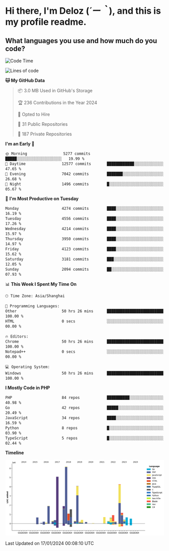 # **Hi there, I'm Deloz (*´ー｀*), and this is my profile readme.**

## **What languages you use and how much do you code?**

<!--START_SECTION:waka-->
![Code Time](http://img.shields.io/badge/Code%20Time-3%2C194%20hrs%201%20min-blue)

![Lines of code](https://img.shields.io/badge/From%20Hello%20World%20I%27ve%20Written-34.1%20million%20lines%20of%20code-blue)

**🐱 My GitHub Data** 

> 📦 3.0 MB Used in GitHub's Storage 
 > 
> 🏆 236 Contributions in the Year 2024
 > 
> 💼 Opted to Hire
 > 
> 📜 31 Public Repositories 
 > 
> 🔑 187 Private Repositories 
 > 
**I'm an Early 🐤** 

```text
🌞 Morning                5277 commits        █████░░░░░░░░░░░░░░░░░░░░   19.99 % 
🌆 Daytime                12577 commits       ████████████░░░░░░░░░░░░░   47.65 % 
🌃 Evening                7042 commits        ███████░░░░░░░░░░░░░░░░░░   26.68 % 
🌙 Night                  1496 commits        █░░░░░░░░░░░░░░░░░░░░░░░░   05.67 % 
```
📅 **I'm Most Productive on Tuesday** 

```text
Monday                   4274 commits        ████░░░░░░░░░░░░░░░░░░░░░   16.19 % 
Tuesday                  4556 commits        ████░░░░░░░░░░░░░░░░░░░░░   17.26 % 
Wednesday                4214 commits        ████░░░░░░░░░░░░░░░░░░░░░   15.97 % 
Thursday                 3950 commits        ████░░░░░░░░░░░░░░░░░░░░░   14.97 % 
Friday                   4123 commits        ████░░░░░░░░░░░░░░░░░░░░░   15.62 % 
Saturday                 3181 commits        ███░░░░░░░░░░░░░░░░░░░░░░   12.05 % 
Sunday                   2094 commits        ██░░░░░░░░░░░░░░░░░░░░░░░   07.93 % 
```


📊 **This Week I Spent My Time On** 

```text
🕑︎ Time Zone: Asia/Shanghai

💬 Programming Languages: 
Other                    50 hrs 26 mins      █████████████████████████   100.00 % 
HTML                     0 secs              ░░░░░░░░░░░░░░░░░░░░░░░░░   00.00 % 

🔥 Editors: 
Chrome                   50 hrs 26 mins      █████████████████████████   100.00 % 
Notepad++                0 secs              ░░░░░░░░░░░░░░░░░░░░░░░░░   00.00 % 

💻 Operating System: 
Windows                  50 hrs 26 mins      █████████████████████████   100.00 % 
```

**I Mostly Code in PHP** 

```text
PHP                      84 repos            ██████████░░░░░░░░░░░░░░░   40.98 % 
Go                       42 repos            █████░░░░░░░░░░░░░░░░░░░░   20.49 % 
JavaScript               34 repos            ████░░░░░░░░░░░░░░░░░░░░░   16.59 % 
Python                   8 repos             █░░░░░░░░░░░░░░░░░░░░░░░░   03.90 % 
TypeScript               5 repos             █░░░░░░░░░░░░░░░░░░░░░░░░   02.44 % 
```



**Timeline**

![Lines of Code chart](https://raw.githubusercontent.com/deloz/deloz/main/assets/bar_graph.png)


 Last Updated on 17/01/2024 00:08:10 UTC
<!--END_SECTION:waka-->
